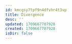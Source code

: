 ```yaml
---
id: kmcgsy7tpf9n4dfvhr4t3vp
title: Divergence
desc: ''
updated: 1709667707928
created: 1709667707928
isDir: false
---
```


